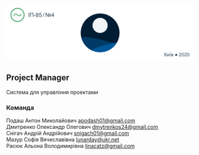 <p align="center">
  <img src="./Assets/Pm_banner.png"/>
</p>

## Project Manager
Система для управління проектами

### Команда
Подаш Антон Миколайович apodash01@gmail.com\
Дмитренко Олександр Олегович dmytrenkos24@gmail.com\
Снігач Андрій Андрійович snigach01@gmail.com\
Мазур Софія Вячеславівна lunarday@ukr.net\
Расюк Альона Володимирівна linacatz@gmail.com
 
 
